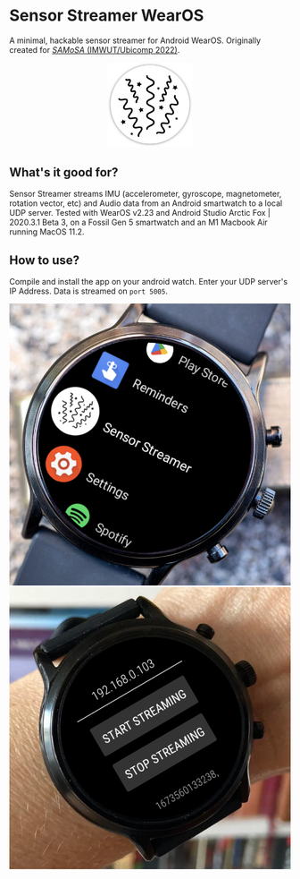 # Sensor Streamer WearOS
A minimal, hackable sensor streamer for Android WearOS. Originally created for [_SAMoSA_ (IMWUT/Ubicomp 2022)](https://vimal-mollyn.com/research/samosa-sensing-activities-with-motion-and-sub-sampled-audio/).

<p align="center">
  <img src="media/icon.png" width="30%"/>
</p>

## What's it good for?
Sensor Streamer streams IMU (accelerometer, gyroscope, magnetometer, rotation vector, etc) and Audio data from an Android smartwatch to a local UDP server. Tested with WearOS v2.23 and Android Studio Arctic Fox | 2020.3.1 Beta 3, on a Fossil Gen 5 smartwatch and an M1 Macbook Air running MacOS 11.2.

## How to use?
Compile and install the app on your android watch. Enter your UDP server's IP Address. Data is streamed on `port 5005`. 

<p align="center">
  <img src="./media/app_drawer.png" height="30%"/>
  <img src="./media/app_preview.png" height="30%"/>
</p>
